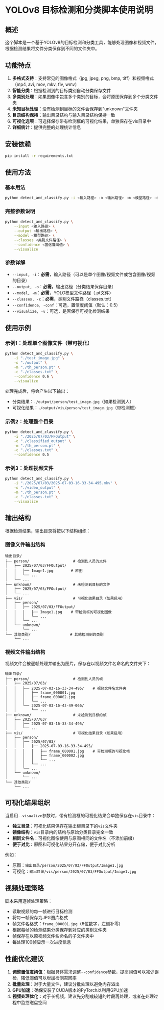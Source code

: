 # YOLOv8 目标检测和分类脚本使用说明

## 概述

这个脚本是一个基于YOLOv8的目标检测和分类工具，能够处理图像和视频文件，根据检测结果将文件分类保存到不同的文件夹中。

## 功能特点

1. **多格式支持**：支持常见的图像格式（jpg, jpeg, png, bmp, tiff）和视频格式（mp4, avi, mov, mkv, flv, wmv）
2. **智能分类**：根据检测到的目标类别自动分类保存文件
3. **多类别处理**：如果图像中包含多个类别的目标，会将原图保存到多个分类文件夹
4. **未知目标处理**：没有检测到目标的文件会保存到"unknown"文件夹
5. **目录结构保持**：输出目录结构与输入目录结构保持一致
6. **可视化选项**：可选择保存带有检测框的可视化结果，单独保存在vis目录中
7. **详细统计**：提供完整的处理统计信息

## 安装依赖

```bash
pip install -r requirements.txt
```

## 使用方法

### 基本用法

```bash
python detect_and_classify.py -i <输入路径> -o <输出路径> -m <模型路径> -c <类别文件路径>
```

### 完整参数说明

```bash
python detect_and_classify.py \
    --input <输入路径> \
    --output <输出路径> \
    --model <模型路径> \
    --classes <类别文件路径> \
    --confidence <置信度阈值> \
    --visualize
```

### 参数详解

- `--input, -i`：**必需**，输入路径（可以是单个图像/视频文件或包含图像/视频的目录）
- `--output, -o`：**必需**，输出路径（分类结果保存目录）
- `--model, -m`：**必需**，YOLO模型文件路径（.pt文件）
- `--classes, -c`：**必需**，类别文件路径（classes.txt）
- `--confidence, -conf`：可选，置信度阈值（默认：0.5）
- `--visualize, -v`：可选，是否保存可视化检测结果

## 使用示例

### 示例1：处理单个图像文件（带可视化）

```bash
python detect_and_classify.py \
    -i "./test_image.jpg" \
    -o "./output" \
    -m "./th_person.pt" \
    -c "./classes.txt" \
    --confidence 0.6 \
    --visualize
```

处理完成后，将会产生以下输出：
- 分类结果：`./output/person/test_image.jpg`（如果检测到人）
- 可视化结果：`./output/vis/person/test_image.jpg`（带检测框）

### 示例2：处理整个目录

```bash
python detect_and_classify.py \
    -i "./2025/07/03/FFOutput" \
    -o "./classified_output" \
    -m "./th_person.pt" \
    -c "./classes.txt" \
    --confidence 0.5
```

### 示例3：处理视频文件

```bash
python detect_and_classify.py \
    -i "./2025/07/03/2025-07-03-16-33-34-495.mkv" \
    -o "./video_output" \
    -m "./th_person.pt" \
    -c "./classes.txt" \
    --visualize
```

## 输出结构

根据检测结果，输出目录将按以下结构组织：

### 图像文件输出结构
```
输出目录/
├── person/                    # 检测到人员的文件
│   ├── 2025/07/03/FFOutput/
│   │   ├── Image1.jpg        # 原图
│   │   └── ...
│   └── ...
├── unknown/                   # 未检测到目标的文件
│   ├── 2025/07/03/FFOutput/
│   └── ...
├── vis/                       # 可视化结果目录（如果启用）
│   ├── person/
│   │   ├── 2025/07/03/FFOutput/
│   │   │   ├── Image1.jpg    # 带检测框的可视化图像
│   │   │   └── ...
│   │   └── ...
│   └── unknown/
│       └── ...
└── 其他类别/                  # 其他检测到的类别
    └── ...
```

### 视频文件输出结构
视频文件会被逐帧处理并输出为图片，保存在以视频文件名命名的文件夹下：

```
输出目录/
├── person/                    # 检测到人员的帧
│   ├── 2025/07/03/
│   │   ├── 2025-07-03-16-33-34-495/    # 视频文件名文件夹
│   │   │   ├── frame_000001.jpg
│   │   │   ├── frame_000002.jpg
│   │   │   └── ...
│   │   └── 2025-07-03-16-43-49-066/
│   │       └── ...
├── unknown/                   # 未检测到目标的帧
│   ├── 2025/07/03/
│   │   ├── 2025-07-03-16-33-34-495/
│   │   └── ...
├── vis/                       # 可视化结果目录（如果启用）
│   ├── person/
│   │   ├── 2025/07/03/
│   │   │   ├── 2025-07-03-16-33-34-495/
│   │   │   │   ├── frame_000001.jpg    # 带检测框的可视化帧
│   │   │   │   ├── frame_000002.jpg
│   │   │   │   └── ...
│   │   │   └── ...
│   │   └── ...
│   └── unknown/
│       └── ...
└── 其他类别/
    └── ...
```

## 可视化结果组织

当启用`--visualize`参数时，带有检测框的可视化结果会单独保存在`vis`目录中：

- **独立目录**：可视化结果保存在输出根目录下的`vis`文件夹
- **镜像结构**：`vis`目录内的结构与原始分类目录完全一致
- **相同文件名**：可视化图像使用与原图相同的文件名（不添加前缀）
- **便于对比**：原图和可视化结果分开存储，便于对比分析

例如：
- 原图：`输出目录/person/2025/07/03/FFOutput/Image1.jpg`
- 可视化：`输出目录/vis/person/2025/07/03/FFOutput/Image1.jpg`

## 视频处理策略

脚本采用逐帧处理策略：
- 读取视频的每一帧进行目标检测
- 将每一帧保存为JPG图片格式
- 帧文件名格式：`frame_000001.jpg`（6位数字，左侧补零）
- 根据每帧的检测结果分类保存到对应的类别文件夹
- 帧保存在以原视频文件名命名的子文件夹中
- 每处理100帧显示一次进度信息

## 性能优化建议

1. **调整置信度阈值**：根据具体需求调整`--confidence`参数，提高阈值可以减少误检，降低阈值可以增加检测召回率
2. **批量处理**：对于大量文件，建议分批处理以避免内存溢出
3. **GPU加速**：确保安装了CUDA版本的PyTorch以利用GPU加速
4. **视频处理优化**：对于长视频，建议先分割成较短的片段再处理，或者在处理过程中监控磁盘空间
